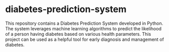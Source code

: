 # diabetes-prediction-system
This repository contains a Diabetes Prediction System developed in Python. The system leverages machine learning algorithms to predict the likelihood of a person having diabetes based on various health parameters. This project can be used as a helpful tool for early diagnosis and management of diabetes.
